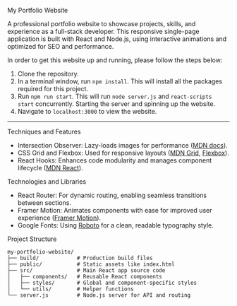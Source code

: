 My Portfolio Website

A professional portfolio website to showcase projects, skills, and experience as a full-stack developer. This responsive single-page application is built with React and Node.js, using interactive animations and optimized for SEO and performance.

In order to get this website up and running, please follow the steps below:

1. Clone the repository.
2. In a terminal window, run `npm install`. This will install all the packages required for this project.
3. Run `npm run start`. This will run `node server.js` and `react-scripts start` concurrently. Starting the server and spinning up the website.
4. Navigate to `localhost:3000` to view the website.

---

Techniques and Features
- Intersection Observer: Lazy-loads images for performance ([MDN docs](https://developer.mozilla.org/en-US/docs/Web/API/Intersection_Observer_API)).
- CSS Grid and Flexbox: Used for responsive layouts ([MDN Grid](https://developer.mozilla.org/en-US/docs/Web/CSS/CSS_Grid_Layout), [Flexbox](https://developer.mozilla.org/en-US/docs/Web/CSS/CSS_Flexible_Box_Layout)).
- React Hooks: Enhances code modularity and manages component lifecycle ([MDN React](https://react.dev/)).

Technologies and Libraries
- React Router: For dynamic routing, enabling seamless transitions between sections.
- Framer Motion: Animates components with ease for improved user experience ([Framer Motion](https://www.framer.com/motion/)).
- Google Fonts: Using [Roboto](https://fonts.google.com/specimen/Roboto) for a clean, readable typography style.

Project Structure
```
my-portfolio-website/
├── build/            # Production build files
├── public/           # Static assets like index.html
├── src/              # Main React app source code
│   ├── components/   # Reusable React components
│   ├── styles/       # Global and component-specific styles
│   └── utils/        # Helper functions
└── server.js         # Node.js server for API and routing
```
